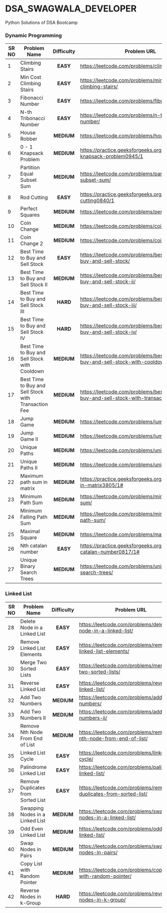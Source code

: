 # DSA_SWAGWALA_DEVELOPER
Python Solutions of DSA Bootcamp



### Dynamic Programming

| SR NO | Problem Name                             | Difficulty | Problem URL                              |
| ----- | ---------------------------------------- | :--------: | ---------------------------------------- |
| 1     | Climbing Stairs                          |  **EASY**  | https://leetcode.com/problems/climbing-stairs/ |
| 2     | Min Cost Climbing Stairs                 |  **EASY**  | https://leetcode.com/problems/min-cost-climbing-stairs/ |
| 3     | Fibonacci Number                         |  **EASY**  | https://leetcode.com/problems/fibonacci-number/ |
| 4     | N-th Tribonacci Number                   |  **EASY**  | https://leetcode.com/problems/n-th-tribonacci-number/ |
| 5     | House Robber                             | **MEDIUM** | https://leetcode.com/problems/house-robber/ |
| 6     | 0 - 1 Knapsack Problem                   | **MEDIUM** | https://practice.geeksforgeeks.org/problems/0-1-knapsack-problem0945/1 |
| 7     | Partition Equal Subset Sum               | **MEDIUM** | https://leetcode.com/problems/partition-equal-subset-sum/ |
| 8     | Rod Cutting                              |  **EASY**  | https://practice.geeksforgeeks.org/problems/rod-cutting0840/1 |
| 9     | Perfect Squares                          | **MEDIUM** | https://leetcode.com/problems/perfect-squares/ |
| 10    | Coin Change                              | **MEDIUM** | https://leetcode.com/problems/coin-change/ |
| 11    | Coin Change 2                            | **MEDIUM** | https://leetcode.com/problems/coin-change-2/ |
| 12    | Best Time to Buy and Sell Stock          |  **EASY**  | https://leetcode.com/problems/best-time-to-buy-and-sell-stock/ |
| 13    | Best Time to Buy and Sell Stock II       | **MEDIUM** | https://leetcode.com/problems/best-time-to-buy-and-sell-stock-ii/ |
| 14    | Best Time to Buy and Sell Stock III      |  **HARD**  | https://leetcode.com/problems/best-time-to-buy-and-sell-stock-iii/ |
| 15    | Best Time to Buy and Sell Stock IV       |  **HARD**  | https://leetcode.com/problems/best-time-to-buy-and-sell-stock-iv/ |
| 16    | Best Time to Buy and Sell Stock with Cooldown | **MEDIUM** | https://leetcode.com/problems/best-time-to-buy-and-sell-stock-with-cooldown/ |
| 17    | Best Time to Buy and Sell Stock with Transaction Fee | **MEDIUM** | https://leetcode.com/problems/best-time-to-buy-and-sell-stock-with-transaction-fee/ |
| 18    | Jump Game                                | **MEDIUM** | https://leetcode.com/problems/jump-game/ |
| 19    | Jump Game II                             | **MEDIUM** | https://leetcode.com/problems/jump-game-ii/ |
| 20    | Unique Paths                             | **MEDIUM** | https://leetcode.com/problems/unique-paths/ |
| 21    | Unique Paths II                          | **MEDIUM** | https://leetcode.com/problems/unique-paths-ii/ |
| 22    | Maximum path sum in matrix               | **MEDIUM** | https://practice.geeksforgeeks.org/problems/path-in-matrix3805/1# |
| 23    | Minimum Path Sum                         | **MEDIUM** | https://leetcode.com/problems/minimum-path-sum/ |
| 24    | Minimum Falling Path Sum                 | **MEDIUM** | https://leetcode.com/problems/minimum-falling-path-sum/ |
| 25    | Maximal Square                           | **MEDIUM** | https://leetcode.com/problems/maximal-square/ |
| 26    | Nth catalan number                       |  **EASY**  | https://practice.geeksforgeeks.org/problems/nth-catalan-number0817/1# |
| 27    | Unique Binary Search Trees               | **MEDIUM** | https://leetcode.com/problems/unique-binary-search-trees/ |



### Linked List

| SR NO | Problem Name                       | Difficulty | Problem URL                              |
| ----- | ---------------------------------- | :--------: | ---------------------------------------- |
| 28    | Delete Node in a Linked List       |  **EASY**  | https://leetcode.com/problems/delete-node-in-a-linked-list/ |
| 29    | Remove Linked List Elements        |  **EASY**  | https://leetcode.com/problems/remove-linked-list-elements/ |
| 30    | Merge Two Sorted Lists             |  **EASY**  | https://leetcode.com/problems/merge-two-sorted-lists/ |
| 31    | Reverse Linked List                |  **EASY**  | https://leetcode.com/problems/reverse-linked-list/ |
| 32    | Add Two Numbers                    | **MEDIUM** | https://leetcode.com/problems/add-two-numbers/ |
| 33    | Add Two Numbers II                 | **MEDIUM** | https://leetcode.com/problems/add-two-numbers-ii/ |
| 34    | Remove Nth Node From End of List   | **MEDIUM** | https://leetcode.com/problems/remove-nth-node-from-end-of-list/ |
| 35    | Linked List Cycle                  |  **EASY**  | https://leetcode.com/problems/linked-list-cycle/ |
| 36    | Palindrome Linked List             |  **EASY**  | https://leetcode.com/problems/palindrome-linked-list/ |
| 37    | Remove Duplicates from Sorted List |  **EASY**  | https://leetcode.com/problems/remove-duplicates-from-sorted-list/ |
| 38    | Swapping Nodes in a Linked List    | **MEDIUM** | https://leetcode.com/problems/swapping-nodes-in-a-linked-list/ |
| 39    | Odd Even Linked List               | **MEDIUM** | https://leetcode.com/problems/odd-even-linked-list/ |
| 40    | Swap Nodes in Pairs                | **MEDIUM** | https://leetcode.com/problems/swap-nodes-in-pairs/ |
| 41    | Copy List with Random Pointer      | **MEDIUM** | https://leetcode.com/problems/copy-list-with-random-pointer/ |
| 42    | Reverse Nodes in k-Group           |  **HARD**  | https://leetcode.com/problems/reverse-nodes-in-k-group/ |
